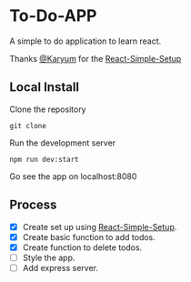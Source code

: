 # To-Do-APP

A simple to do application to learn react.

Thanks [@Karyum](https://github.com/Karyum) for the [React-Simple-Setup](https://github.com/Karyum/React-Simple-Setup)

## Local Install

Clone the repository
```
git clone
```
Run the development server
```
npm run dev:start
```
Go see the app on localhost:8080

## Process

- [x] Create set up using [React-Simple-Setup](https://github.com/Karyum/React-Simple-Setup).
- [x] Create basic function to add todos.
- [x] Create function to delete todos.
- [ ] Style the app.
- [ ] Add express server.
